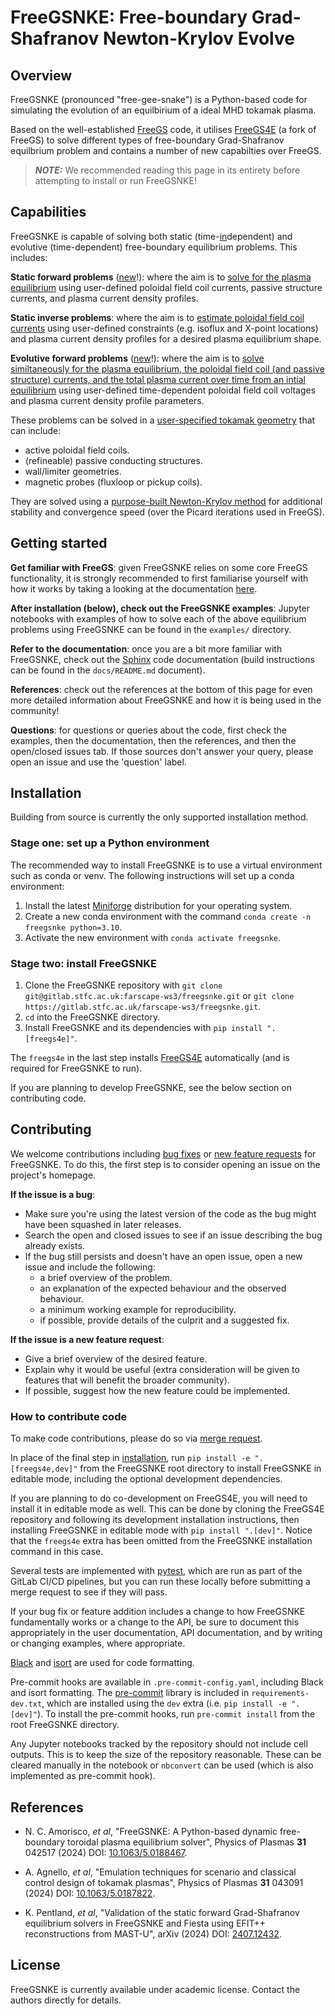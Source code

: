 # FreeGSNKE: Free-boundary Grad-Shafranov Newton-Krylov Evolve

## Overview
FreeGSNKE (pronounced "free-gee-snake") is a Python-based code for simulating the evolution of an equilbirium of a ideal MHD tokamak plasma. 

Based on the well-established [FreeGS](https://github.com/bendudson/freegs) code, it utilises [FreeGS4E](https://github.com/freegs4e/freegs4e) (a fork of FreeGS) to solve different types of free-boundary Grad-Shafranov equilbrium problem and contains a number of new capabilties over FreeGS. 

> **_NOTE:_**  We recommended reading this page in its entirety before attempting to install or run FreeGSNKE!

## Capabilities
FreeGSNKE is capable of solving both static (time-<u>in</u>dependent) and evolutive (time-dependent) free-boundary equilibrium problems. This includes:

**Static forward problems**  (<u>new</u>!): where the aim is to <u>solve for the plasma equilibrium</u> using user-defined poloidal field coil currents, passive structure currents, and plasma current density profiles.

**Static inverse problems**: where the aim is to <u>estimate poloidal field coil currents</u> using user-defined constraints (e.g. isoflux and X-point locations) and plasma current density profiles for a desired plasma equilibrium shape.

**Evolutive forward problems** (<u>new</u>!): where the aim is to <u>solve similtaneously for the plasma equilibrium, the poloidal field coil (and passive structure) currents, and the total plasma current over time from an intial equilibrium</u> using user-defined time-dependent poloidal field coil voltages and plasma current density profile parameters. 

These problems can be solved in a <u>user-specified tokamak geometry</u> that can include:
 - active poloidal field coils. 
 - (refineable) passive conducting structures. 
 - wall/limiter geometries.
 - magnetic probes (fluxloop or pickup coils).

They are solved using a <u>purpose-built Newton-Krylov method</u> for additional stability and convergence speed (over the Picard iterations used in FreeGS). 

## Getting started

**Get familiar with FreeGS**: given FreeGSNKE relies on some core FreeGS functionality, it is strongly recommended to first familiarise yourself with how it works by taking a looking at the documentation [here](https://freegs.readthedocs.io/en/latest/).

**After installation (below), check out the FreeGSNKE examples**: Jupyter notebooks with examples of how to solve each of the above equilibrium problems using FreeGSNKE can be found in the `examples/` directory.

**Refer to the documentation**: once you are a bit more familiar with FreeGSNKE, check out the [Sphinx](https://www.sphinx-doc.org/en/master/) code documentation (build instructions can be found in the `docs/README.md` document).

**References**: check out the references at the bottom of this page for even more detailed information about FreeGSNKE and how it is being used in the community!

**Questions**: for questions or queries about the code, first check the examples, then the documentation, then the references, and then the open/closed issues tab. If those sources don't answer your query, please open an issue and use the 'question' label.



## Installation

Building from source is currently the only supported installation method.

### Stage one: set up a Python environment

The recommended way to install FreeGSNKE is to use a virtual environment such as conda or venv. The following instructions will set up a conda environment:

1. Install the latest [Miniforge](https://github.com/conda-forge/miniforge) distribution for your operating system.
2. Create a new conda environment with the command `conda create -n freegsnke python=3.10`.
3. Activate the new environment with `conda activate freegsnke`.

### Stage two: install FreeGSNKE

1. Clone the FreeGSNKE repository with `git clone git@gitlab.stfc.ac.uk:farscape-ws3/freegsnke.git` or `git clone https://gitlab.stfc.ac.uk/farscape-ws3/freegsnke.git`.
2. `cd` into the FreeGSNKE directory.
3. Install FreeGSNKE and its dependencies with `pip install ".[freegs4e]"`.

The `freegs4e` in the last step installs [FreeGS4E](https://github.com/freegs4e/freegs4e) automatically (and is required for FreeGSNKE to run). 

If you are planning to develop FreeGSNKE, see the below section on contributing
code.


## Contributing

We welcome contributions including <u>bug fixes</u> or <u>new feature requests</u> for FreeGSNKE. To do this, the first step is to consider opening an issue on the project's homepage.

**If the issue is a bug**:
- Make sure you're using the latest version of the code as the bug might have been squashed in later releases.
- Search the open and closed issues to see if an issue describing the bug already exists.
- If the bug still persists and doesn't have an open issue, open a new issue and include the following:
    - a brief overview of the problem.
    - an explanation of the expected behaviour and the observed behaviour.
    - a minimum working example for reproducibility.
    - if possible, provide details of the culprit and a suggested fix.

**If the issue is a new feature request**:
- Give a brief overview of the desired feature.
- Explain why it would be useful (extra consideration will be given to features that will benefit the broader community).
- If possible, suggest how the new feature could be implemented.

### How to contribute code

To make code contributions, please do so via <u>merge request</u>.

In place of the final step in [installation](#installation), run `pip install -e
".[freegs4e,dev]"` from the FreeGSNKE root directory to install FreeGSNKE in editable mode, including the optional development dependencies.

If you are planning to do co-development on FreeGS4E, you will need to install it in editable mode as well. This can be done by cloning the FreeGS4E repository and following its development installation instructions, then installing FreeGSNKE in editable mode with `pip install ".[dev]"`. Notice that the `freegs4e` extra has been omitted from the FreeGSNKE installation command in this case.

Several tests are implemented with [pytest](https://docs.pytest.org/en), which
are run as part of the GitLab CI/CD pipelines, but you can run these locally
before submitting a merge request to see if they will pass.

If your bug fix or feature addition includes a change to how FreeGSNKE
fundamentally works or a change to the API, be sure to document this
appropriately in the user documentation, API documentation, and by writing or
changing examples, where appropriate.

[Black](https://github.com/psf/black) and
[isort](https://pycqa.github.io/isort/) are used for code formatting.

Pre-commit hooks are available in `.pre-commit-config.yaml`, including Black and
isort formatting. The [pre-commit](https://pre-commit.com/) library is included
in `requirements-dev.txt`, which are installed using the `dev` extra (i.e. `pip install -e ".[dev]"`). To install the pre-commit hooks, run `pre-commit
install` from the root FreeGSNKE directory.

Any Jupyter notebooks tracked by the repository should not include cell outputs.
This is to keep the size of the repository reasonable. These can be cleared
manually in the notebook or `nbconvert` can be used (which is also implemented
as pre-commit hook).

## References

 - N. C. Amorisco, *et al*, "FreeGSNKE: A Python-based dynamic free-boundary toroidal plasma equilibrium solver", Physics of Plasmas **31** 042517 (2024) DOI: [10.1063/5.0188467](https://doi.org/10.1063/5.0188467).

 - A. Agnello, *et al*, "Emulation techniques for scenario and classical control design of tokamak plasmas", Physics of Plasmas **31** 043091 (2024) DOI: [10.1063/5.0187822](https://doi.org/10.1063/5.0187822).

 - K. Pentland, *et al*, "Validation of the static forward Grad-Shafranov equilibrium solvers in FreeGSNKE and Fiesta using EFIT++ reconstructions from MAST-U", arXiv (2024) DOI: [2407.12432](https://arxiv.org/abs/2407.12432).

## License

FreeGSNKE is currently available under academic license. Contact the authors
directly for details.